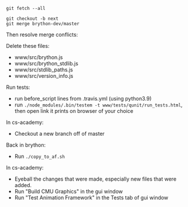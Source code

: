 ```
git fetch --all

git checkout -b next
git merge brython-dev/master
```

Then resolve merge conflicts:


Delete these files:

* www/src/brython.js
* www/src/brython_stdlib.js
* www/src/stdlib_paths.js
* www/src/version_info.js


Run tests:

* run before_script lines from .travis.yml (using python3.9)
* run `./node_modules/.bin/testem -t www/tests/qunit/run_tests.html`, then open link it prints on browser of your choice


In cs-academy:

* Checkout a new branch off of master

Back in brython:

* Run `./copy_to_af.sh`

In cs-academy:

* Eyeball the changes that were made, especially new files that were added.
* Run "Build CMU Graphics" in the gui window
* Run "Test Animation Framework" in the Tests tab of gui window


